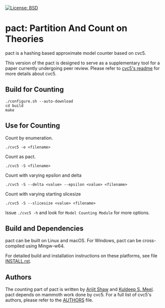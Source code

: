[![License: BSD](
    https://img.shields.io/badge/License-BSD%203--Clause-blue.svg)](
        https://opensource.org/licenses/BSD-3-Clause)

pact: Partition And Count on Theories
===============================================================================

pact is a hashing based approximate model counter based on cvc5.

This version of the pact is designed to serve as a supplementary tool for a paper currently undergoing peer review. Please refer to [cvc5's readme](README-cvc5.md) for more details about cvc5.

## Build for Counting

```
./configure.sh --auto-download
cd build
make
```

## Use for Counting

Count by enumeration.

`./cvc5 -e <filename>`

Count as pact.

`./cvc5 -S <filename>`

Count with varying epsilon and delta

`./cvc5 -S --delta <value> --epsilon <value> <filename>`

Count with varying starting slicesize

`./cvc5 -S --slicesize <value> <filename>`

Issue `./cvc5 -h` and look for `Model Counting Module` for more options.

Build and Dependencies
-------------------------------------------------------------------------------

pact can be built on Linux and macOS.  For Windows, pact can be cross-compiled using Mingw-w64.

For detailed build and installation instructions on these platforms, see file [INSTALL.rst](https://github.com/cvc5/cvc5/blob/main/INSTALL.rst).

Authors
-------------------------------------------------------------------------------
The counting part of pact is written by [Arijit Shaw](arijitsh.github.io) and [Kuldeep S. Meel](cs.toronto/edu/~meel). pact depends on mammoth work done by cvc5. For a full list of cvc5's authors, please refer to the [AUTHORS](https://github.com/cvc5/cvc5/blob/main/AUTHORS) file.
